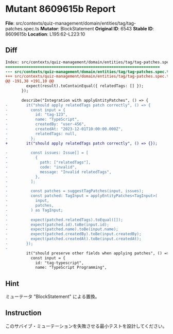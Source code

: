# Mutant 8609615b Report

**File**: src/contexts/quiz-management/domain/entities/tag/tag-patches.spec.ts
**Mutator**: BlockStatement
**Original ID**: 6543
**Stable ID**: 8609615b
**Location**: L195:62–L223:10

## Diff

```diff
Index: src/contexts/quiz-management/domain/entities/tag/tag-patches.spec.ts
===================================================================
--- src/contexts/quiz-management/domain/entities/tag/tag-patches.spec.ts	original
+++ src/contexts/quiz-management/domain/entities/tag/tag-patches.spec.ts	mutated #6543
@@ -191,38 +191,10 @@
         expect(result).toContainEqual({ relatedTags: [] });
       });
 
       describe("Integration with applyEntityPatches", () => {
-        it("should apply relatedTags patch correctly", () => {
-          const input = {
-            id: "tag-123",
-            name: "TypeScript",
-            createdBy: "user-456",
-            createdAt: "2023-12-01T10:00:00.000Z",
-            relatedTags: null,
-          };
+        it("should apply relatedTags patch correctly", () => {});
 
-          const issues: Issue[] = [
-            {
-              path: ["relatedTags"],
-              code: "invalid",
-              message: "Invalid relatedTags",
-            },
-          ];
-
-          const patches = suggestTagPatches(input, issues);
-          const patched: TagInput = applyEntityPatches<TagInput>(
-            input,
-            patches,
-          ) as TagInput;
-
-          expect(patched.relatedTags).toEqual([]);
-          expect(patched.id).toBe(input.id);
-          expect(patched.name).toBe(input.name);
-          expect(patched.createdBy).toBe(input.createdBy);
-          expect(patched.createdAt).toBe(input.createdAt);
-        });
-
         it("should preserve other fields when applying patches", () => {
           const input = {
             id: "tag-typescript",
             name: "TypeScript Programming",
```

## Hint

ミューテータ "BlockStatement" による置換。

## Instruction

このサバイブ・ミューテーションを失敗させる最小テストを設計してください。
